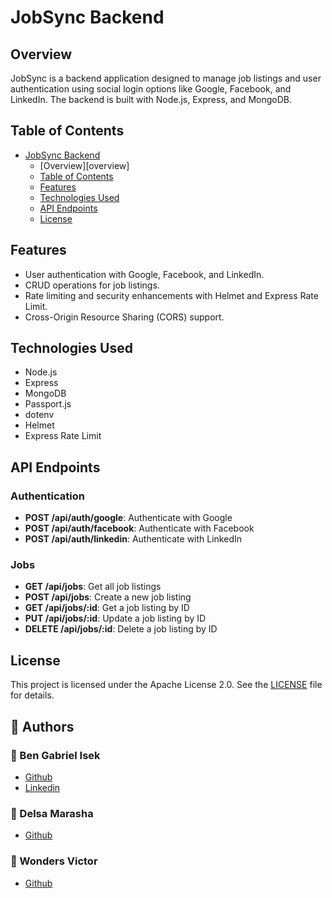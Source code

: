 # JobSync Backend

## Overview

JobSync is a backend application designed to manage job listings and user authentication using social login options like Google, Facebook, and LinkedIn. The backend is built with Node.js, Express, and MongoDB.

## Table of Contents

- [JobSync Backend](#jobsync-backend)
  - [Overview][overview]
  - [Table of Contents](#table-of-contents)
  - [Features](#features)
  - [Technologies Used](#technologies-used)
  - [API Endpoints](#api-endpoints)
  - [License](#license)

## Features

- User authentication with Google, Facebook, and LinkedIn.
- CRUD operations for job listings.
- Rate limiting and security enhancements with Helmet and Express Rate Limit.
- Cross-Origin Resource Sharing (CORS) support.

## Technologies Used

- Node.js
- Express
- MongoDB
- Passport.js
- dotenv
- Helmet
- Express Rate Limit

## API Endpoints

### Authentication

- **POST /api/auth/google**: Authenticate with Google
- **POST /api/auth/facebook**: Authenticate with Facebook
- **POST /api/auth/linkedin**: Authenticate with LinkedIn

### Jobs

- **GET /api/jobs**: Get all job listings
- **POST /api/jobs**: Create a new job listing
- **GET /api/jobs/:id**: Get a job listing by ID
- **PUT /api/jobs/:id**: Update a job listing by ID
- **DELETE /api/jobs/:id**: Delete a job listing by ID

## License

This project is licensed under the Apache License 2.0. See the [LICENSE](LICENSE) file for details.

## :pencil: **Authors**
### :man: Ben Gabriel Isek
- [Github](https://github.com/Isek7)
- [Linkedin](https://www.linkedin.com/in/ben-gabriel-isek-811552176/)
### :woman: Delsa Marasha
- [Github](https://github.com/Dee2002)
### :man: Wonders Victor
- [Github](https://github.com/Wondahs)
